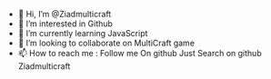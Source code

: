 - 👋 Hi, I’m @Ziadmulticraft
- 👀 I’m interested in Github
- 🌱 I’m currently learning JavaScript
- 💞️ I’m looking to collaborate on MultiCraft game
- 📫 How to reach me : Follow me On github Just Search on github Ziadmulticraft


<!---
Ziadmulticraft/Ziadmulticraft is a ✨ special ✨ repository because its `README.md` (this file) appears on your GitHub profile.
You can click the Preview link to take a look at your changes.
--->
